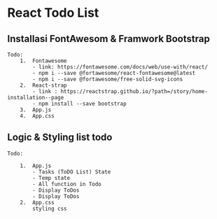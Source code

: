# React Todo List

## Installasi FontAwesom & Framwork Bootstrap

    Todo:
        1.  Fontawesome
            - link: https://fontawesome.com/docs/web/use-with/react/
            - npm i --save @fortawesome/react-fontawesome@latest
            - npm i --save @fortawesome/free-solid-svg-icons
        2.  React-strap
            - link : https://reactstrap.github.io/?path=/story/home-installation--page
            - npm install --save bootstrap
        3.  App.js
        4.  App.css

## Logic & Styling list todo

    Todo:

        1.  App.js
            - Tasks (ToDO List) State
            - Temp state
            - All function in Todo
            - Display ToDos
            - Display ToDos
        2.  App.css
            styling css
